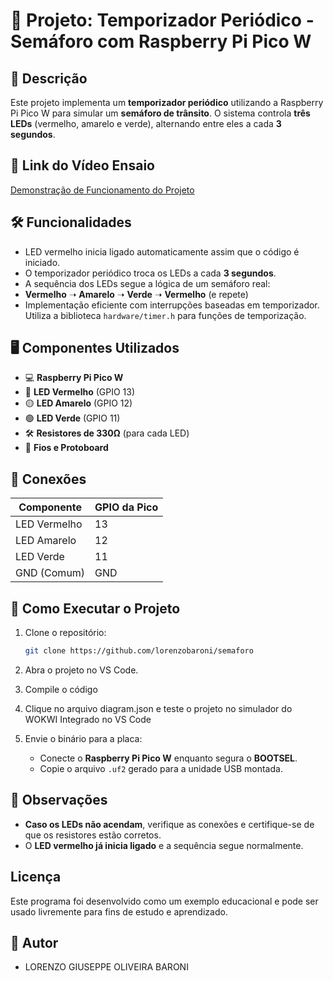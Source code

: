 # 🚦 Projeto: Temporizador Periódico - Semáforo com Raspberry Pi Pico W

## 📌 Descrição
Este projeto implementa um **temporizador periódico** utilizando a Raspberry Pi Pico W para simular um **semáforo de trânsito**. O sistema controla **três LEDs** (vermelho, amarelo e verde), alternando entre eles a cada **3 segundos**.

## 🔗 Link do Vídeo Ensaio

[Demonstração de Funcionamento do Projeto](https://www.youtube.com/watch?v=75vI2wzrxds&ab_channel=LorenzoGiuseppeOliveiraBaroni)

## 🛠️ Funcionalidades
 - LED vermelho inicia ligado automaticamente assim que o código é iniciado.  
 - O temporizador periódico troca os LEDs a cada **3 segundos**.  
 - A sequência dos LEDs segue a lógica de um semáforo real:  
  - **Vermelho** ➝ **Amarelo** ➝ **Verde** ➝ **Vermelho** (e repete)
 - Implementação eficiente com interrupções baseadas em temporizador.  
 Utiliza a biblioteca `hardware/timer.h` para funções de temporização.  

## 🖥️ Componentes Utilizados
- 💻 **Raspberry Pi Pico W**
- 🔴 **LED Vermelho** (GPIO 13)
- 🟡 **LED Amarelo** (GPIO 12)
- 🟢 **LED Verde** (GPIO 11)
- 🛠️ **Resistores de 330Ω** (para cada LED)
- 🔌 **Fios e Protoboard**

## 🔌 Conexões
| Componente   | GPIO da Pico |
|-------------|-------------|
| LED Vermelho | 13 |
| LED Amarelo  | 12 |
| LED Verde    | 11 |
| GND (Comum)  | GND |

## 📜 Como Executar o Projeto
1. Clone o repositório:
   ```bash
   git clone https://github.com/lorenzobaroni/semaforo
   ```
2. Abra o projeto no VS Code.

3. Compile o código

4. Clique no arquivo diagram.json e teste o projeto no simulador do WOKWI Integrado no VS Code

5. Envie o binário para a placa:
   - Conecte o **Raspberry Pi Pico W** enquanto segura o **BOOTSEL**.
   - Copie o arquivo `.uf2` gerado para a unidade USB montada.

## 📌 Observações
- **Caso os LEDs não acendam**, verifique as conexões e certifique-se de que os resistores estão corretos.
- O **LED vermelho já inicia ligado** e a sequência segue normalmente.

## Licença

Este programa foi desenvolvido como um exemplo educacional e pode ser usado livremente para fins de estudo e aprendizado.

## 📌 Autor

- LORENZO GIUSEPPE OLIVEIRA BARONI

